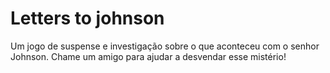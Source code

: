 # Letters to johnson
Um jogo de suspense e investigação sobre o que aconteceu com o senhor Johnson.
Chame um amigo para ajudar a desvendar esse mistério!
